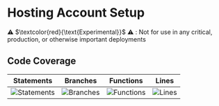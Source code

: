 
# Hosting Account Setup

⚠️ $\textcolor{red}{\text{Experimental}}$ ⚠️ : Not for use in any critical, production, or otherwise important deployments

## Code Coverage

| Statements                  | Branches                | Functions                 | Lines             |
| --------------------------- | ----------------------- | ------------------------- | ----------------- |
| ![Statements](https://img.shields.io/badge/statements-93.69%25-brightgreen.svg?style=flat) | ![Branches](https://img.shields.io/badge/branches-91.17%25-brightgreen.svg?style=flat) | ![Functions](https://img.shields.io/badge/functions-94.73%25-brightgreen.svg?style=flat) | ![Lines](https://img.shields.io/badge/lines-93.6%25-brightgreen.svg?style=flat) |


